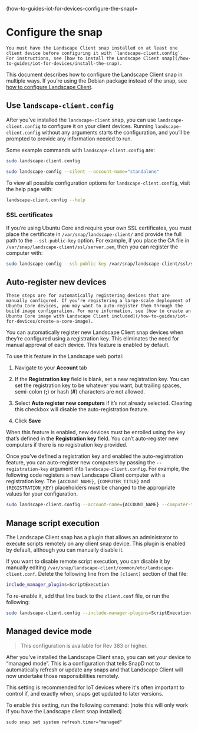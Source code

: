 (how-to-guides-iot-for-devices-configure-the-snap)=
# Configure the snap

```{note}
You must have the Landscape Client snap installed on at least one client device before configuring it with `landscape-client.config`. For instructions, see [how to install the Landscape Client snap](/how-to-guides/iot-for-devices/install-the-snap).
```

This document describes how to configure the Landscape Client snap in multiple ways. If you’re using the Debian package instead of the snap, see [how to configure Landscape Client](/how-to-guides/landscape-installation-and-set-up/configure-landscape-client).

## Use `landscape-client.config`

After you’ve installed the `landscape-client` snap, you can use `landscape-client.config` to configure it on your client devices. Running `landscape-client.config` without any arguments starts the configuration, and you’ll be prompted to provide any information needed to run.

Some example commands with `landscape-client.config` are:

```bash
sudo landscape-client.config
```

```bash
sudo landscape-config --silent --account-name="standalone"
```

To view all possible configuration options for `landscape-client.config`, visit the help page with:

```bash
landscape-client.config --help
```

### SSL certificates

If you’re using Ubuntu Core and require your own SSL certificates, you must place the certificate in `/var/snap/landscape-client/` and provide the full path to the `--ssl-public-key` option. For example, if you place the CA file in `/var/snap/landscape-client/ssl/server.pem`, then you can register the computer with:
```bash
sudo landscape-config --ssl-public-key /var/snap/landscape-client/ssl/server.pem
```

## Auto-register new devices

```{note}
These steps are for automatically registering devices that are manually configured. If you’re registering a large-scale deployment of Ubuntu Core devices, you may want to auto-register them through the build image configuration. For more information, see [how to create an Ubuntu Core image with Landscape Client included](/how-to-guides/iot-for-devices/create-a-core-image).
```

You can automatically register new Landscape Client snap devices when they’re configured using a registration key. This eliminates the need for manual approval of each device. This feature is enabled by default.

To use this feature in the Landscape web portal:

1. Navigate to your **Account** tab

2. If the **Registration key** field is blank, set a new registration key. You can set the registration key to be whatever you want, but trailing spaces, semi-colon (**;**) or hash (**#**) characters are not allowed.

3. Select **Auto register new computers** if it’s not already selected. Clearing this checkbox will disable the auto-registration feature.

4. Click **Save**

When this feature is enabled, new devices must be enrolled using the key that’s defined in the **Registration key** field. You can’t auto-register new computers if there is no registration key provided.

Once you’ve defined a registration key and enabled the auto-registration feature, you can auto-register new computers by passing the `--registration-key` argument into `landscape-client.config`. For example, the following code registers a new Landscape Client computer with a registration key. The `{ACCOUNT_NAME}`, `{COMPUTER_TITLE}` and `{REGISTRATION_KEY}` placeholders must be changed to the appropriate values for your configuration.

```bash
sudo landscape-client.config --account-name={ACCOUNT_NAME} --computer-title={COMPUTER_TITLE} --registration-key={REGISTRATION_KEY}
```

## Manage script execution

The Landscape Client snap has a plugin that allows an administrator to execute scripts remotely on any client snap device. This plugin is enabled by default, although you can manually disable it.

If you want to disable remote script execution, you can disable it by manually editing `/var/snap/landscape-client/common/etc/landscape-client.conf`. Delete the following line from the `[client]` section of that file:

```bash
include_manager_plugins=ScriptExecution
```

To re-enable it, add that line back to the `client.conf` file, or run the following:

```bash
sudo landscape-client.config --include-manager-plugins=ScriptExecution
```

## Managed device mode

> This configuration is available for Rev 383 or higher.

After you've installed the Landscape Client snap, you can set your device to “managed mode”. This is a configuration that tells SnapD not to automatically refresh or update any snaps and that Landscape Client will now undertake those responsibilities remotely.

This setting is recommended for IoT devices where it's often important to control if, and exactly when, snaps get updated to later versions.

To enable this setting, run the following command: (note this will only work if you have the Landscape client snap installed)

```
sudo snap set system refresh.timer="managed"
```

